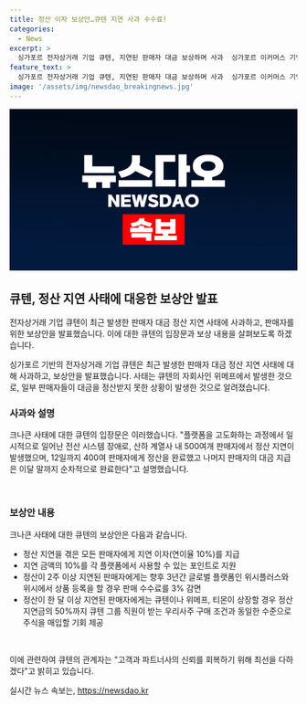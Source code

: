 ```yaml
---
title: 정산 이자 보상안…큐텐 지연 사과 수수료!
categories:
  - News
excerpt: >
  싱가포르 전자상거래 기업 큐텐, 지연된 판매자 대금 보상하며 사과  싱가포르 이커머스 기업 큐텐이 최근 발생한 판매자 대금 정산 지연 사태에 대해 사과하고, 지연된 대금을 받는 판매자들을 위한 보상안을 발표했다. 계열사에서 500명 이상의 판매자가 영향을 받았으며, 지연된 대금은 이달 말까지 완료될 예정이다. 또한, 지연된 판매자들을 위해 지연 이자 지급과 수수료 감면, 주식 매입 기회 등의 보상책이 마련되었다. 큐텐은 이번 사태가 재발하지 않도록 대책을 강구하고, 파트너사와 고객들의 신뢰를 회복하기 위해 최선을 다하겠다고 밝혔다.
feature_text: >
  싱가포르 전자상거래 기업 큐텐, 지연된 판매자 대금 보상하며 사과  싱가포르 이커머스 기업 큐텐이 최근 발생한 판매자 대금 정산 지연 사태에 대해 사과하고, 지연된 대금을 받는 판매자들을 위한 보상안을 발표했다. 계열사에서 500명 이상의 판매자가 영향을 받았으며, 지연된 대금은 이달 말까지 완료될 예정이다. 또한, 지연된 판매자들을 위해 지연 이자 지급과 수수료 감면, 주식 매입 기회 등의 보상책이 마련되었다. 큐텐은 이번 사태가 재발하지 않도록 대책을 강구하고, 파트너사와 고객들의 신뢰를 회복하기 위해 최선을 다하겠다고 밝혔다.
image: '/assets/img/newsdao_breakingnews.jpg'
---
```


<p><img src="/assets/img/newsdao_breakingnews.jpg" alt="implanttips 속보" /></p>

<h2 data-ke-size="size26">큐텐, 정산 지연 사태에 대응한 보상안 발표</h2>

<p>전자상거래 기업 큐텐이 최근 발생한 판매자 대금 정산 지연 사태에 사과하고, 판매자를 위한 보상안을 발표했습니다. 이에 대한 큐텐의 입장문과 보상 내용을 살펴보도록 하겠습니다.</p>

<p data-ke-size="size16">싱가포르 기반의 전자상거래 기업 큐텐은 최근 발생한 판매자 대금 정산 지연 사태에 대해 사과하고, 보상안을 발표했습니다. 사태는 큐텐의 자회사인 위메프에서 발생한 것으로, 일부 판매자들이 대금을 정산받지 못한 상황이 발생한 것으로 알려졌습니다.</p>

<h3>사과와 설명</h3>

<p>크나큰 사태에 대한 큐텐의 입장문은 이러했습니다. "플랫폼을 고도화하는 과정에서 일시적으로 일어난 전산 시스템 장애로, 산하 계열사 내 500여개 판매자에서 정산 지연이 발생했으며, 12일까지 400여 판매자에게 정산을 완료했고 나머지 판매자의 대금 지급은 이달 말까지 순차적으로 완료한다"고 설명했습니다.</p>

<p data-ke-size="size16">&nbsp;</p>

<h3>보상안 내용</h3>

<p>크나큰 사태에 대한 큐텐의 보상안은 다음과 같습니다.</p>

<ul>
  <li>정산 지연을 겪은 모든 판매자에게 지연 이자(연이율 10%)를 지급</li>
  <li>지연 금액의 10%를 각 플랫폼에서 사용할 수 있는 포인트로 지원</li>
  <li>정산이 2주 이상 지연된 판매자에게는 향후 3년간 글로벌 플랫폼인 위시플러스와 위시에서 상품 등록을 할 경우 판매 수수료를 3% 감면</li>
  <li>정산이 한 달 이상 지연된 판매자에게는 큐텐이나 위메프, 티몬이 상장할 경우 정산 지연금의 50%까지 큐텐 그룹 직원이 받는 우리사주 구매 조건과 동일한 수준으로 주식을 매입할 기회 제공</li>
</ul>

<p data-ke-size="size16">&nbsp;</p>

<p>이에 관련하여 큐텐의 관계자는 "고객과 파트너사의 신뢰를 회복하기 위해 최선을 다하겠다"고 밝히고 있습니다.</p>
실시간 뉴스 속보는, <a href="https://newsdao.kr" rel="dofollow">https://newsdao.kr</a>


